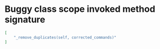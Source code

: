 # Buggy class scope invoked method signature

```json
[
    "_remove_duplicates(self, corrected_commands)"
]
```
